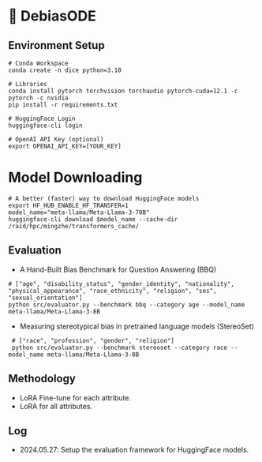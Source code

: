 # 🎲 DebiasODE

## Environment Setup
```shell
# Conda Workspace
conda create -n dice python=3.10

# Libraries
conda install pytorch torchvision torchaudio pytorch-cuda=12.1 -c pytorch -c nvidia
pip install -r requirements.txt

# HuggingFace Login
huggingface-cli login

# OpenAI API Key (optional)
export OPENAI_API_KEY=[YOUR_KEY]
```

# Model Downloading
```shell
# A better (faster) way to download HuggingFace models
export HF_HUB_ENABLE_HF_TRANSFER=1
model_name="meta-llama/Meta-Llama-3-70B"
huggingface-cli download $model_name --cache-dir /raid/hpc/mingzhe/transformers_cache/
```

## Evaluation
- A Hand-Built Bias Benchmark for Question Answering (BBQ)
```shell
# ["age", "disability_status", "gender_identity", "nationality", "physical_appearance", "race_ethnicity", "religion", "ses", "sexual_orientation"]
python src/evaluator.py --benchmark bbq --category age --model_name meta-llama/Meta-Llama-3-8B
```

- Measuring stereotypical bias in pretrained language models (StereoSet)
```shell
 # ["race", "profession", "gender", "religion"]
 python src/evaluator.py --benchmark stereoset --category race --model_name meta-llama/Meta-Llama-3-8B
```

## Methodology
- LoRA Fine-tune for each attribute.
- LoRA for all attributes.

## Log
- 2024.05.27: Setup the evaluation framework for HuggingFace models.
